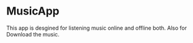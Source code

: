 # MusicApp
This app is desgined for listening music online and offline both. Also for Download the music.
